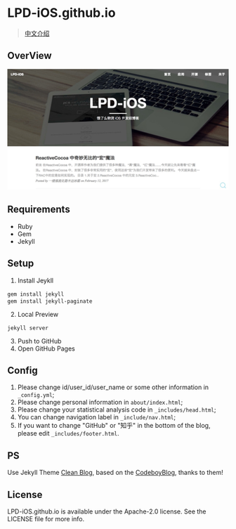 # LPD-iOS.github.io

> [中文介绍](https://github.com/LPD-iOS/LPD-iOS.github.io/blob/master/README_CN.md)

## OverView

![lpd-ios.github.io](lpd-ios.github.io.png)

## Requirements

- Ruby
- Gem
- Jekyll

## Setup

1. Install Jeykll
	
```
gem install jekyll
gem install jekyll-paginate
```

2. Local Preview

```
jekyll server
```

3. Push to GitHub
4. Open GitHub Pages

## Config

1. Please change id/user_id/user_name or some other information in `_config.yml`;
2. Please change personal information in `about/index.html`;
3. Please change your statistical analysis code in `_includes/head.html`;
4. You can change navigation label in `_include/nav.html`;
5. If you want to change "GitHub" or "知乎" in the bottom of the blog, please edit `_includes/footer.html`.

## PS

Use Jekyll Theme [Clean Blog](https://github.com/deviodigital/cleanblog/), based on the [CodeboyBlog](https://github.com/androiddevelop/CodeboyBlog), thanks to them!

## License

LPD-iOS.github.io is available under the Apache-2.0 license. See the LICENSE file for more info.
